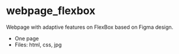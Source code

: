 # webpage_flexbox

Webpage with adaptive features on FlexBox based on Figma design.

- One page
- Files: html, css, jpg
